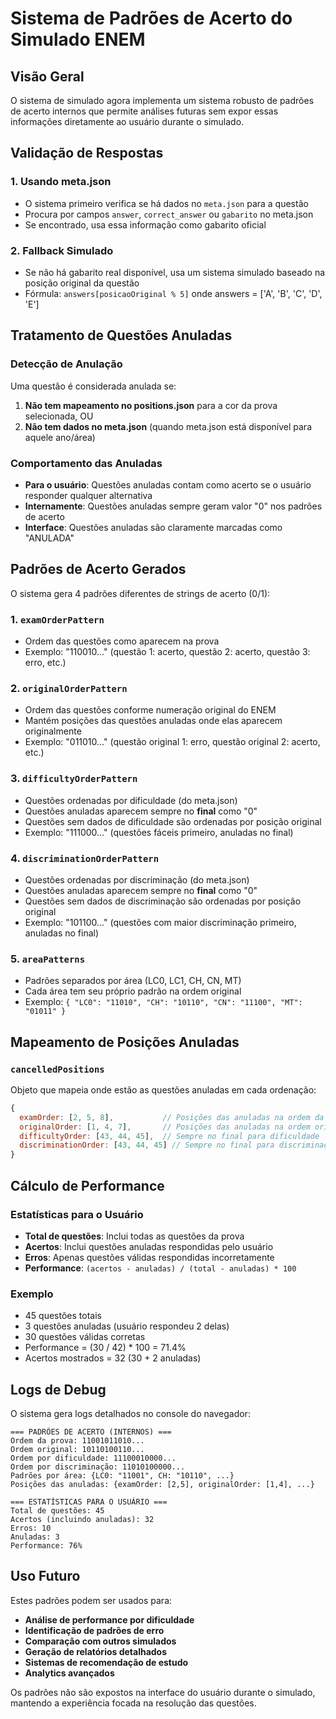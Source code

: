 # Sistema de Padrões de Acerto do Simulado ENEM

## Visão Geral

O sistema de simulado agora implementa um sistema robusto de padrões de acerto internos que permite análises futuras sem expor essas informações diretamente ao usuário durante o simulado.

## Validação de Respostas

### 1. Usando meta.json

- O sistema primeiro verifica se há dados no `meta.json` para a questão
- Procura por campos `answer`, `correct_answer` ou `gabarito` no meta.json
- Se encontrado, usa essa informação como gabarito oficial

### 2. Fallback Simulado

- Se não há gabarito real disponível, usa um sistema simulado baseado na posição original da questão
- Fórmula: `answers[posicaoOriginal % 5]` onde answers = ['A', 'B', 'C', 'D', 'E']

## Tratamento de Questões Anuladas

### Detecção de Anulação

Uma questão é considerada anulada se:

1. **Não tem mapeamento no positions.json** para a cor da prova selecionada, OU
2. **Não tem dados no meta.json** (quando meta.json está disponível para aquele ano/área)

### Comportamento das Anuladas

- **Para o usuário**: Questões anuladas contam como acerto se o usuário responder qualquer alternativa
- **Internamente**: Questões anuladas sempre geram valor "0" nos padrões de acerto
- **Interface**: Questões anuladas são claramente marcadas como "ANULADA"

## Padrões de Acerto Gerados

O sistema gera 4 padrões diferentes de strings de acerto (0/1):

### 1. `examOrderPattern`

- Ordem das questões como aparecem na prova
- Exemplo: "110010..." (questão 1: acerto, questão 2: acerto, questão 3: erro, etc.)

### 2. `originalOrderPattern`

- Ordem das questões conforme numeração original do ENEM
- Mantém posições das questões anuladas onde elas aparecem originalmente
- Exemplo: "011010..." (questão original 1: erro, questão original 2: acerto, etc.)

### 3. `difficultyOrderPattern`

- Questões ordenadas por dificuldade (do meta.json)
- Questões anuladas aparecem sempre no **final** como "0"
- Questões sem dados de dificuldade são ordenadas por posição original
- Exemplo: "111000..." (questões fáceis primeiro, anuladas no final)

### 4. `discriminationOrderPattern`

- Questões ordenadas por discriminação (do meta.json)
- Questões anuladas aparecem sempre no **final** como "0"
- Questões sem dados de discriminação são ordenadas por posição original
- Exemplo: "101100..." (questões com maior discriminação primeiro, anuladas no final)

### 5. `areaPatterns`

- Padrões separados por área (LC0, LC1, CH, CN, MT)
- Cada área tem seu próprio padrão na ordem original
- Exemplo: `{ "LC0": "11010", "CH": "10110", "CN": "11100", "MT": "01011" }`

## Mapeamento de Posições Anuladas

### `cancelledPositions`

Objeto que mapeia onde estão as questões anuladas em cada ordenação:

```javascript
{
  examOrder: [2, 5, 8],           // Posições das anuladas na ordem da prova
  originalOrder: [1, 4, 7],       // Posições das anuladas na ordem original
  difficultyOrder: [43, 44, 45],  // Sempre no final para dificuldade
  discriminationOrder: [43, 44, 45] // Sempre no final para discriminação
}
```

## Cálculo de Performance

### Estatísticas para o Usuário

- **Total de questões**: Inclui todas as questões da prova
- **Acertos**: Inclui questões anuladas respondidas pelo usuário
- **Erros**: Apenas questões válidas respondidas incorretamente
- **Performance**: `(acertos - anuladas) / (total - anuladas) * 100`

### Exemplo

- 45 questões totais
- 3 questões anuladas (usuário respondeu 2 delas)
- 30 questões válidas corretas
- Performance = (30 / 42) \* 100 = 71.4%
- Acertos mostrados = 32 (30 + 2 anuladas)

## Logs de Debug

O sistema gera logs detalhados no console do navegador:

```
=== PADRÕES DE ACERTO (INTERNOS) ===
Ordem da prova: 11001011010...
Ordem original: 10110100110...
Ordem por dificuldade: 11100010000...
Ordem por discriminação: 11010100000...
Padrões por área: {LC0: "11001", CH: "10110", ...}
Posições das anuladas: {examOrder: [2,5], originalOrder: [1,4], ...}

=== ESTATÍSTICAS PARA O USUÁRIO ===
Total de questões: 45
Acertos (incluindo anuladas): 32
Erros: 10
Anuladas: 3
Performance: 76%
```

## Uso Futuro

Estes padrões podem ser usados para:

- **Análise de performance por dificuldade**
- **Identificação de padrões de erro**
- **Comparação com outros simulados**
- **Geração de relatórios detalhados**
- **Sistemas de recomendação de estudo**
- **Analytics avançados**

Os padrões não são expostos na interface do usuário durante o simulado, mantendo a experiência focada na resolução das questões.
